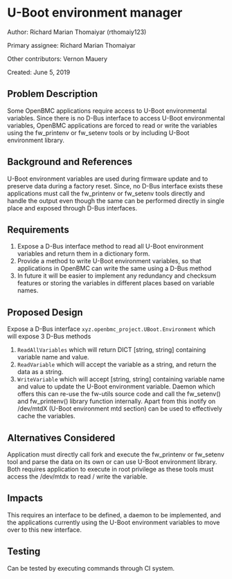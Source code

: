 # U-Boot environment manager

Author: Richard Marian Thomaiyar (rthomaiy123)

Primary assignee: Richard Marian Thomaiyar

Other contributors: Vernon Mauery

Created: June 5, 2019

## Problem Description
Some OpenBMC applications require access to U-Boot environmental variables.
Since there is no D-Bus interface to access U-Boot environmental variables,
OpenBMC applications are forced to read or write the variables using the
fw_printenv or fw_setenv tools or by including U-Boot environment library.

## Background and References
U-Boot environment variables are used during firmware update and to preserve
data during a factory reset. Since, no D-Bus interface exists these
applications must call the fw_printenv or fw_setenv tools directly and handle
the output even though the same can be performed directly in single place and
exposed through D-Bus interfaces.

## Requirements
1. Expose a D-Bus interface method to read all U-Boot environment variables and
return them in a dictionary form.
2. Provide a method to write U-Boot environment variables, so that applications
in OpenBMC can write the same using a D-Bus method
3. In future it will be easier to implement any redundancy and checksum
features or storing the variables in different places based on variable names.

## Proposed Design
Expose a D-Bus interface `xyz.openbmc_project.UBoot.Environment` which will
expose 3 D-Bus methods
1. `ReadAllVariables` which will return DICT [string, string] containing
variable name and value.
2. `ReadVariable` which will accept the variable as a string, and return the
 data as a string.
3. `WriteVariable` which will accept [string, string] containing variable name
and value to update the U-Boot environment variable.
Daemon which offers this can re-use the fw-utils source code and call
the fw_setenv() and fw_printenv() library function internally. Apart from this
inotify on /dev/mtdX (U-Boot environment mtd section) can be used to
effectively cache the variables.

## Alternatives Considered
Application must directly call fork and execute the fw_printenv or fw_setenv
tool and parse the data on its own or can use U-Boot environment library.
Both requires application to execute in root privilege as these tools must
access the /dev/mtdx to read / write the variable.

## Impacts
This requires an interface to be defined, a daemon to be implemented, and the
applications currently using the U-Boot environment variables to move over to
this new interface.

## Testing
Can be tested by executing commands through CI system.
